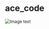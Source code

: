 # ace_code
![Image text](https://github.com/acecoder1997/ace_mall/blob/master/upload/home_preview.png)
